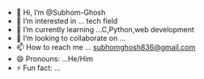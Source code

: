 - 👋 Hi, I’m @Subhom-Ghosh
- 👀 I’m interested in ... tech field
- 🌱 I’m currently learning ...C,Python,web development
- 💞️ I’m looking to collaborate on ...
- 📫 How to reach me ... subhomghosh836@gmail.com
- 😄 Pronouns: ...He/Him
- ⚡ Fun fact: ...

<!---
Subhom-Ghosh/Subhom-Ghosh is a ✨ special ✨ repository because its `README.md` (this file) appears on your GitHub profile.
You can click the Preview link to take a look at your changes.
--->
